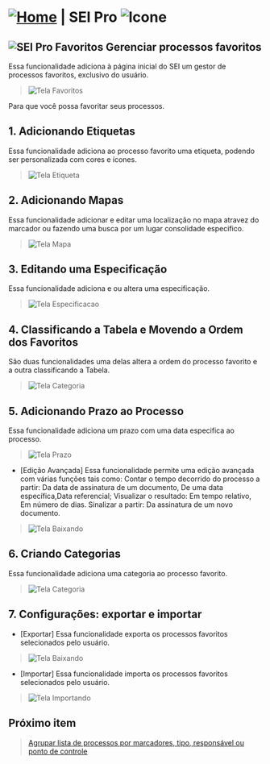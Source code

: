 # [![Home](../img/home.png)](../) |  SEI Pro ![Icone](../img/icon-32.png)

## ![SEI Pro Favoritos](../img/icon-favoritos.png) Gerenciar processos favoritos

Essa funcionalidade adiciona à página inicial do SEI um gestor de processos favoritos, exclusivo do usuário.

> ![Tela Favoritos](../img/tela-favoritos.gif) 

Para que você possa favoritar seus processos.

## 1. Adicionando Etiquetas

Essa funcionalidade adiciona ao processo favorito uma etiqueta, podendo ser personalizada com cores e ícones.

> ![Tela Etiqueta](../img/tela-etiqueta.gif) 

## 2. Adicionando Mapas

Essa funcionalidade adicionar e editar uma localização no mapa atravez do marcador ou fazendo uma busca por um lugar consolidade especifico.  

> ![Tela Mapa](../img/tela-mapa.gif) 


## 3. Editando uma Especificação

Essa funcionalidade adiciona e ou altera uma especificação.  

> ![Tela Especificacao](../img/tela-especificacao.gif) 

## 4. Classificando a Tabela e Movendo a Ordem dos Favoritos

São duas funcionalidades uma delas altera a ordem do processo favorito e a outra classificando a Tabela.

> ![Tela Categoria](../img/tela-classificacao-ordem.gif) 

## 5. Adicionando Prazo ao Processo

Essa funcionalidade adiciona um prazo com uma data especifica ao processo.

> ![Tela Prazo](../img/tela-prazo.gif) 

- [Edição Avançada] Essa funcionalidade permite uma edição avançada com várias funções tais como: Contar o tempo decorrido do processo a partir: Da data de assinatura de um documento, De uma data específica,Data referencial; Visualizar o resultado: Em tempo relativo, Em número de dias. Sinalizar a partir: Da assinatura de um novo documento. 

> ![Tela Baixando](../img/tela-edicao-avancada-prazo.gif) 
 
## 6. Criando Categorias

Essa funcionalidade adiciona uma categoria ao processo favorito.

> ![Tela Categoria](../img/tela-categoria.gif) 

## 7. Configurações: exportar e importar

- [Exportar] Essa funcionalidade exporta os processos favoritos selecionados pelo usuário.

> ![Tela Baixando](../img/Exportar-e-importar-_1_.gif) 

- [Importar] Essa funcionalidade importa os processos favoritos selecionados pelo usuário.

> ![Tela Importando](../img/tela-favorito-importando.gif) 
 


## Próximo item

> [Agrupar lista de processos por marcadores, tipo, responsável ou ponto de controle](../pages/AGRUPAR.md)
